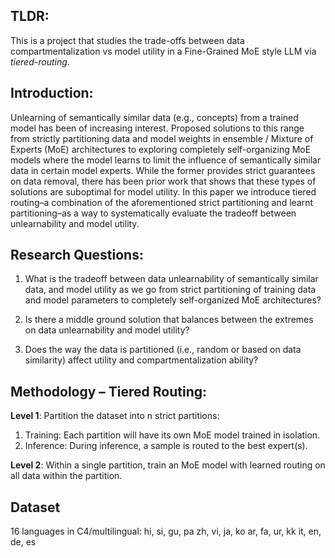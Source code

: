 ## TLDR: 
This is a project that studies the trade-offs between data compartmentalization vs model utility in a Fine-Grained MoE style LLM via *tiered-routing*.

## Introduction:
Unlearning of semantically similar data (e.g., concepts) from a trained model has been of increasing interest. Proposed solutions to this range from strictly partitioning data and model weights in ensemble / Mixture of Experts (MoE) architectures to exploring completely self-organizing MoE models where the model learns to limit the influence of semantically similar data in certain model experts. While the former provides strict guarantees on data removal, there has been prior work that shows that these types of solutions are suboptimal for model utility. In this paper we introduce tiered routing–a combination of the aforementioned strict partitioning and learnt partitioning–as a way to systematically evaluate the tradeoff between unlearnability and model utility.

## Research Questions:
1) What is the tradeoff between data unlearnability of semantically similar data, and model utility as we go from strict partitioning of training data and model parameters to completely self-organized MoE architectures?
2) Is there a middle ground solution that balances between the extremes on data unlearnability and model utility?
    
3) Does the way the data is partitioned (i.e., random or based on data similarity) affect utility and compartmentalization ability?

## Methodology – Tiered Routing:
**Level 1**: Partition the dataset into n strict partitions:
1. Training: Each partition will have its own MoE model trained in isolation.
2. Inference: During inference, a sample is routed to the best expert(s).

**Level 2**: Within a single partition, train an MoE model with learned routing on all data within the partition.


## Dataset
16 languages in C4/multilingual:
hi, si, gu, pa
zh, vi, ja, ko
ar, fa, ur, kk
it, en, de, es

<!-- Total number of trainable parameters to hidden dim and moe experts mapping:
1. (01) 766,556,160 = 2048, 512
2. (02) 382,931,320 = 1224, 256
3. (04) 191,639,040 = 0712, 128
4. (08) 099,883,648 = 0384, 064 
5. (16) 048,925,020 = 0196, 032 -->
